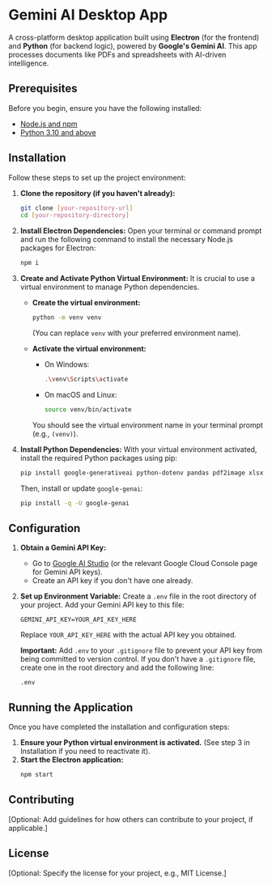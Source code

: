 # Gemini AI Desktop App

A cross-platform desktop application built using **Electron** (for the frontend) and **Python** (for backend logic), powered by **Google's Gemini AI**. This app processes documents like PDFs and spreadsheets with AI-driven intelligence.


## Prerequisites

Before you begin, ensure you have the following installed:
* [Node.js and npm](https://nodejs.org/)
* [Python 3.10 and above](https://www.python.org/downloads/)

## Installation

Follow these steps to set up the project environment:

1.  **Clone the repository (if you haven't already):**
    ```bash
    git clone [your-repository-url]
    cd [your-repository-directory]
    ```

2.  **Install Electron Dependencies:**
    Open your terminal or command prompt and run the following command to install the necessary Node.js packages for Electron:
    ```bash
    npm i
    ```

3.  **Create and Activate Python Virtual Environment:**
    It is crucial to use a virtual environment to manage Python dependencies.

    * **Create the virtual environment:**
        ```bash
        python -m venv venv
        ```
        (You can replace `venv` with your preferred environment name).

    * **Activate the virtual environment:**
        * On Windows:
            ```bash
            .\venv\Scripts\activate
            ```
        * On macOS and Linux:
            ```bash
            source venv/bin/activate
            ```
        You should see the virtual environment name in your terminal prompt (e.g., `(venv)`).

4.  **Install Python Dependencies:**
    With your virtual environment activated, install the required Python packages using pip:
    ```bash
    pip install google-generativeai python-dotenv pandas pdf2image xlsxwriter pillow
    ```
    Then, install or update `google-genai`:
    ```bash
    pip install -q -U google-genai
    ```

## Configuration

1.  **Obtain a Gemini API Key:**
    * Go to [Google AI Studio](https://aistudio.google.com/app/apikey) (or the relevant Google Cloud Console page for Gemini API keys).
    * Create an API key if you don't have one already.

2.  **Set up Environment Variable:**
    Create a `.env` file in the root directory of your project. Add your Gemini API key to this file:
    ```env
    GEMINI_API_KEY=YOUR_API_KEY_HERE
    ```
    Replace `YOUR_API_KEY_HERE` with the actual API key you obtained.

    **Important:** Add `.env` to your `.gitignore` file to prevent your API key from being committed to version control. If you don't have a `.gitignore` file, create one in the root directory and add the following line:
    ```
    .env
    ```

## Running the Application

Once you have completed the installation and configuration steps:

1.  **Ensure your Python virtual environment is activated.** (See step 3 in Installation if you need to reactivate it).
2.  **Start the Electron application:**
    ```bash
    npm start
    ```

## Contributing

[Optional: Add guidelines for how others can contribute to your project, if applicable.]

## License

[Optional: Specify the license for your project, e.g., MIT License.]

